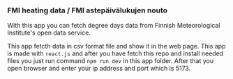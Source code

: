 ### FMI heating data / FMI astepäivälukujen nouto

With this app you can fetch degree days data from Finnish Meteorological Institute's open data service. 

This app fetcth data in csv format file and show it in the web page. This app is made with `react.js` and after you have fetch this repo and install needed files you just run command `npm run dev` in this app folder. After that you open browser and enter your ip address and port which is 5173.
